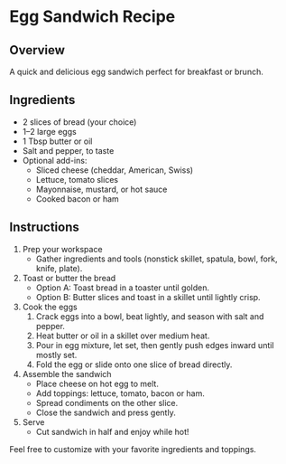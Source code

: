 # Egg Sandwich Recipe

## Overview
A quick and delicious egg sandwich perfect for breakfast or brunch.

## Ingredients
- 2 slices of bread (your choice)
- 1–2 large eggs
- 1 Tbsp butter or oil
- Salt and pepper, to taste
- Optional add-ins:
  - Sliced cheese (cheddar, American, Swiss)
  - Lettuce, tomato slices
  - Mayonnaise, mustard, or hot sauce
  - Cooked bacon or ham

## Instructions
1. Prep your workspace
   - Gather ingredients and tools (nonstick skillet, spatula, bowl, fork, knife, plate).
2. Toast or butter the bread
   - Option A: Toast bread in a toaster until golden.
   - Option B: Butter slices and toast in a skillet until lightly crisp.
3. Cook the eggs
   1. Crack eggs into a bowl, beat lightly, and season with salt and pepper.
   2. Heat butter or oil in a skillet over medium heat.
   3. Pour in egg mixture, let set, then gently push edges inward until mostly set.
   4. Fold the egg or slide onto one slice of bread directly.
4. Assemble the sandwich
   - Place cheese on hot egg to melt.
   - Add toppings: lettuce, tomato, bacon or ham.
   - Spread condiments on the other slice.
   - Close the sandwich and press gently.
5. Serve
   - Cut sandwich in half and enjoy while hot!

Feel free to customize with your favorite ingredients and toppings.
